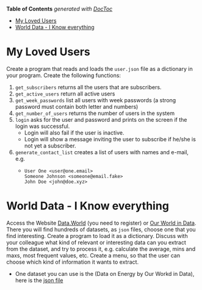 <!-- START doctoc generated TOC please keep comment here to allow auto update -->
<!-- DON'T EDIT THIS SECTION, INSTEAD RE-RUN doctoc TO UPDATE -->
**Table of Contents**  *generated with [DocToc](https://github.com/thlorenz/doctoc)*

- [My Loved Users](#my-loved-users)
- [World Data - I Know everything](#world-data---i-know-everything)

<!-- END doctoc generated TOC please keep comment here to allow auto update -->

# My Loved Users


Create a program that reads and loads the `user.json` file as a dictionary in your program. Create the following 
functions:

1. `get_subscribers` returns all the users that are subscribers.
2. `get_active_users` return all active users
3. `get_week_passwords` list all users with week passwords (a strong password must contain both letter and numbers)
4. `get_number_of_users` returns the number of users in the system
5. `login` asks for the user and password and prints on the screen if the login was successful.
    - Login will also fail if the user is inactive.
    - Login will show a message inviting the user to subscribe if he/she is not yet a subscriber.
6. `generate_contact_list` creates a list of users with names and e-mail, e.g.
    - ```
      User One <user@one.email>
      Someone Johnson <someone@email.fake>
      John Doe <john@doe.xyz>
      ```
      
# World Data - I Know everything

Access the Website [Data.World](https://data.world/) (you need to register) or 
[Our World in Data](https://ourworldindata.org). There you will find hundreds of datasets,
as `json` files, choose one that you find interesting. Create a program to load it as a dictionary. Discuss with your
colleague what kind of relevant or interesting data can you extract from the dataset, and try to process it, e.g. calculate
the average, mins and maxs, most frequent values, etc. Create a menu, so that the user can choose which kind of 
information it wants to extract.

- One dataset you can use is the (Data on Energy by Our Workd in Data), here is the [json file](https://nyc3.digitaloceanspaces.com/owid-public/data/energy/owid-energy-data.json)